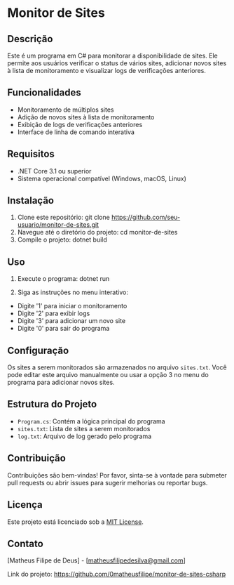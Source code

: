 # Monitor de Sites

## Descrição
Este é um programa em C# para monitorar a disponibilidade de sites. Ele permite aos usuários verificar o status de vários sites, adicionar novos sites à lista de monitoramento e visualizar logs de verificações anteriores.

## Funcionalidades
- Monitoramento de múltiplos sites
- Adição de novos sites à lista de monitoramento
- Exibição de logs de verificações anteriores
- Interface de linha de comando interativa

## Requisitos
- .NET Core 3.1 ou superior
- Sistema operacional compatível (Windows, macOS, Linux)

## Instalação
1. Clone este repositório:
git clone https://github.com/seu-usuario/monitor-de-sites.git
2. Navegue até o diretório do projeto:
cd monitor-de-sites
3. Compile o projeto:
dotnet build

## Uso
1. Execute o programa:
dotnet run

2. Siga as instruções no menu interativo:
- Digite '1' para iniciar o monitoramento
- Digite '2' para exibir logs
- Digite '3' para adicionar um novo site
- Digite '0' para sair do programa

## Configuração
Os sites a serem monitorados são armazenados no arquivo `sites.txt`. Você pode editar este arquivo manualmente ou usar a opção 3 no menu do programa para adicionar novos sites.

## Estrutura do Projeto
- `Program.cs`: Contém a lógica principal do programa
- `sites.txt`: Lista de sites a serem monitorados
- `log.txt`: Arquivo de log gerado pelo programa

## Contribuição
Contribuições são bem-vindas! Por favor, sinta-se à vontade para submeter pull requests ou abrir issues para sugerir melhorias ou reportar bugs.

## Licença
Este projeto está licenciado sob a [MIT License](https://opensource.org/licenses/MIT).

## Contato
[Matheus Filipe de Deus] - [matheusfilipedesilva@gmail.com]

Link do projeto: https://github.com/0matheusfilipe/monitor-de-sites-csharp
